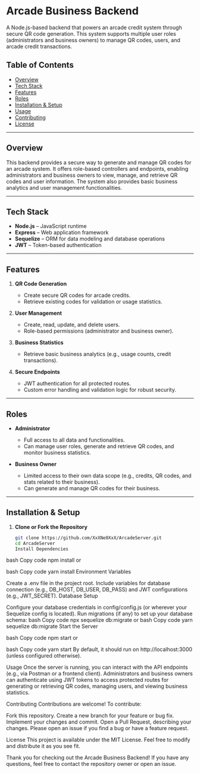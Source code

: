 # Arcade Business Backend

A Node.js-based backend that powers an arcade credit system through secure QR code generation. This system supports multiple user roles (administrators and business owners) to manage QR codes, users, and arcade credit transactions.

## Table of Contents

- [Overview](#overview)
- [Tech Stack](#tech-stack)
- [Features](#features)
- [Roles](#roles)
- [Installation & Setup](#installation--setup)
- [Usage](#usage)
- [Contributing](#contributing)
- [License](#license)

---

## Overview

This backend provides a secure way to generate and manage QR codes for an arcade system. It offers role-based controllers and endpoints, enabling administrators and business owners to view, manage, and retrieve QR codes and user information. The system also provides basic business analytics and user management functionalities.

---

## Tech Stack

- **Node.js** – JavaScript runtime
- **Express** – Web application framework
- **Sequelize** – ORM for data modeling and database operations
- **JWT** – Token-based authentication

---

## Features

1. **QR Code Generation**

   - Create secure QR codes for arcade credits.
   - Retrieve existing codes for validation or usage statistics.

2. **User Management**

   - Create, read, update, and delete users.
   - Role-based permissions (administrator and business owner).

3. **Business Statistics**

   - Retrieve basic business analytics (e.g., usage counts, credit transactions).

4. **Secure Endpoints**
   - JWT authentication for all protected routes.
   - Custom error handling and validation logic for robust security.

---

## Roles

- **Administrator**

  - Full access to all data and functionalities.
  - Can manage user roles, generate and retrieve QR codes, and monitor business statistics.

- **Business Owner**
  - Limited access to their own data scope (e.g., credits, QR codes, and stats related to their business).
  - Can generate and manage QR codes for their business.

---

## Installation & Setup

1. **Clone or Fork the Repository**
   ```bash
   git clone https://github.com/XxXNe0XxX/ArcadeServer.git
   cd ArcadeServer
   Install Dependencies
   ```

bash
Copy code
npm install
or

bash
Copy code
yarn install
Environment Variables

Create a .env file in the project root.
Include variables for database connection (e.g., DB_HOST, DB_USER, DB_PASS) and JWT configurations (e.g., JWT_SECRET).
Database Setup

Configure your database credentials in config/config.js (or wherever your Sequelize config is located).
Run migrations (if any) to set up your database schema:
bash
Copy code
npx sequelize db:migrate
or
bash
Copy code
yarn sequelize db:migrate
Start the Server

bash
Copy code
npm start
or

bash
Copy code
yarn start
By default, it should run on http://localhost:3000 (unless configured otherwise).

Usage
Once the server is running, you can interact with the API endpoints (e.g., via Postman or a frontend client). Administrators and business owners can authenticate using JWT tokens to access protected routes for generating or retrieving QR codes, managing users, and viewing business statistics.

Contributing
Contributions are welcome! To contribute:

Fork this repository.
Create a new branch for your feature or bug fix.
Implement your changes and commit.
Open a Pull Request, describing your changes.
Please open an issue if you find a bug or have a feature request.

License
This project is available under the MIT License. Feel free to modify and distribute it as you see fit.

Thank you for checking out the Arcade Business Backend!
If you have any questions, feel free to contact the repository owner or open an issue.
